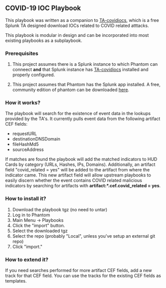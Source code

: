## COVID-19 IOC Playbook

This playbook was written as a companion to [TA-covidiocs](https://github.com/splunk/ta-covidiocs), which is a free Splunk TA designed download IOCs related to COVID related atttacks. 

This playbook is modular in design and can be incorporated into most existing playbooks as a subplaybook.

### Prerequisites

1. This project assumes there is a Splunk instance to which Phantom can conneect **and** that Splunk instance has [TA-covidiocs](https://github.com/splunk/ta-covidiocs) installed and properly configured.

2. This project assumes that Phantom has the Splunk app installed. A free, community edition of phantom can be downloaded [here](https://www.splunk.com/en_us/software/splunk-security-orchestration-and-automation.html).

### How it works?

The playbook will search for the existence of event data in the lookups provided by the TA's. It currently pulls event data from the following artifact CEF fields:

- requestURL
- destinationDNSDomain
- fileHashMd5
- sourceAddress

If matches are found the playbook will add the matched indicators to HUD Cards by category (URLs, Hashes, IPs, Domains). Additionally, an artifact field "covid_related = yes" will be added to the artifact from where the indicator came. This new artifact field will allow upstream playbooks to easily discern whether the event contains COVID related malicious indicators by searching for artifacts with **artifact:*.cef.covid_related = yes**. 

### How to install it?

1. Download the playbook tgz (no need to untar)
2. Log in to Phantom
3. Main Menu -> Playbooks
4. Click the "import" button.
5. Select the downloaded tgz
6. Select the repo (probably "Local", unless you've setup an external git repo)
7. Click "import."

### How to extend it?

If you need searches performed for more artifact CEF fields, add a new track for that CEF field. You can use the tracks for the existing CEF fields as templates.